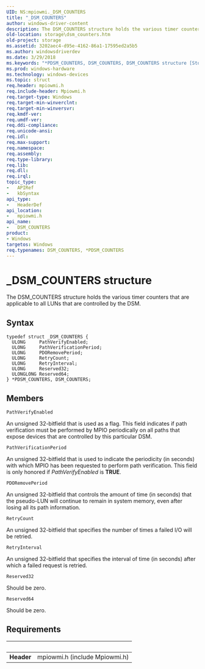 ```yaml
---
UID: NS:mpiowmi._DSM_COUNTERS
title: "_DSM_COUNTERS"
author: windows-driver-content
description: The DSM_COUNTERS structure holds the various timer counters that are applicable to all LUNs that are controlled by the DSM.
old-location: storage\dsm_counters.htm
old-project: storage
ms.assetid: 3202aec4-d95e-4162-86a1-17595ed2a5b5
ms.author: windowsdriverdev
ms.date: 3/29/2018
ms.keywords: "*PDSM_COUNTERS, DSM_COUNTERS, DSM_COUNTERS structure [Storage Devices], PDSM_COUNTERS, PDSM_COUNTERS structure pointer [Storage Devices], _DSM_COUNTERS, mpiowmi/DSM_COUNTERS, mpiowmi/PDSM_COUNTERS, storage.dsm_counters, structs-scsibus_bfb9b1ff-6274-47b9-b817-254428b02f17.xml"
ms.prod: windows-hardware
ms.technology: windows-devices
ms.topic: struct
req.header: mpiowmi.h
req.include-header: Mpiowmi.h
req.target-type: Windows
req.target-min-winverclnt: 
req.target-min-winversvr: 
req.kmdf-ver: 
req.umdf-ver: 
req.ddi-compliance: 
req.unicode-ansi: 
req.idl: 
req.max-support: 
req.namespace: 
req.assembly: 
req.type-library: 
req.lib: 
req.dll: 
req.irql: 
topic_type:
-	APIRef
-	kbSyntax
api_type:
-	HeaderDef
api_location:
-	mpiowmi.h
api_name:
-	DSM_COUNTERS
product:
- Windows
targetos: Windows
req.typenames: DSM_COUNTERS, *PDSM_COUNTERS
---
```


# _DSM_COUNTERS structure
The DSM_COUNTERS structure holds the various timer counters that are applicable to all LUNs that are controlled by the DSM.

## Syntax
```
typedef struct _DSM_COUNTERS {
  ULONG     PathVerifyEnabled;
  ULONG     PathVerificationPeriod;
  ULONG     PDORemovePeriod;
  ULONG     RetryCount;
  ULONG     RetryInterval;
  ULONG     Reserved32;
  ULONGLONG Reserved64;
} *PDSM_COUNTERS, DSM_COUNTERS;
```

## Members


`PathVerifyEnabled`

An unsigned 32-bitfield that is used as a flag. This field indicates if path verification must be performed by MPIO periodically on all paths that expose devices that are controlled by this particular DSM.

`PathVerificationPeriod`

An unsigned 32-bitfield that is used to indicate the periodicity (in seconds) with which MPIO has been requested to perform path verification. This field is only honored if <i>PathVerifyEnabled</i> is <b>TRUE</b>.

`PDORemovePeriod`

An unsigned 32-bitfield that controls the amount of time (in seconds) that the pseudo-LUN will continue to remain in system memory, even after losing all its path information.

`RetryCount`

An unsigned 32-bitfield that specifies the number of times a failed I/O will be retried.

`RetryInterval`

An unsigned 32-bitfield that specifies the interval of time (in seconds) after which a failed request is retried.

`Reserved32`

Should be zero.

`Reserved64`

Should be zero.


## Requirements
| &nbsp; | &nbsp; |
| ---- |:---- |
| **Header** | mpiowmi.h (include Mpiowmi.h) |